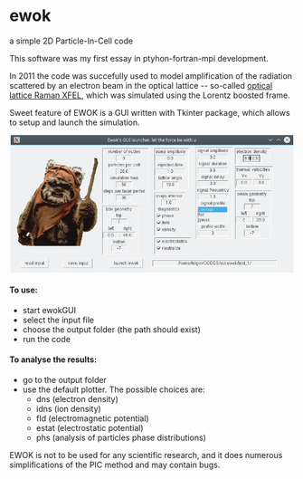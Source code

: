# ewok
a simple 2D Particle-In-Cell code

This software was my first essay in ptyhon-fortran-mpi development.

In 2011 the code was succefully used to model amplification of the radiation scattered by an electron beam in the optical lattice --
so-called [optical lattice Raman XFEL](https://doi.org/10.1103/PhysRevLett.109.244802), which was simulated using the Lorentz boosted frame.

Sweet feature of EWOK is a GUI written with Tkinter package, which allows to setup and launch the simulation.

<p align="center"><img src="https://github.com/hightower8083/ewok/blob/master/docs/gui-snap.png" width="500"/></p>

#### To use:
- start ewokGUI
- select the input file
- choose the output folder (the path should exist)
- run the code

#### To analyse the results:
- go to the output folder
- use the default plotter. The possible choices are:
  - dns (electron density)
  - idns (ion density)
  - fld (electromagnetic potential)
  - estat (electrostatic potential)
  - phs (analysis of particles phase distributions)
  
EWOK is not to be used for any scientific research, and it does numerous simplifications of the PIC method and may contain bugs.


